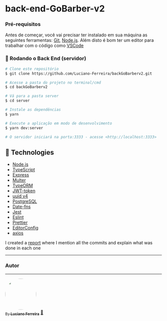 # back-end-GoBarber-v2

### Pré-requisitos

Antes de começar, você vai precisar ter instalado em sua máquina as seguintes ferramentas:
[Git](https://git-scm.com), [Node.js](https://nodejs.org/en/). 
Além disto é bom ter um editor para trabalhar com o código como [VSCode](https://code.visualstudio.com/)

### 🎲 Rodando o Back End (servidor)

```bash
# Clone este repositório
$ git clone https://github.com/Luciano-Ferreira/backGoBarberv2.git

# Acesse a pasta do projeto no terminal/cmd
$ cd backGoBarberv2

# Vá para a pasta server
$ cd server

# Instale as dependências
$ yarn

# Execute a aplicação em modo de desenvolvimento
$ yarn dev:server

# O servidor iniciará na porta:3333 - acesse <http://localhost:3333>
```



## 🚀 Technologies

- [Node.js](https://nodejs.org/en/)
- [TypeScript](https://www.typescriptlang.org/)
- [Express](https://expressjs.com/pt-br/)
- [Multer](https://github.com/expressjs/multer)
- [TypeORM](https://typeorm.io/#/)
- [JWT-token](https://jwt.io/)
- [uuid v4](https://github.com/thenativeweb/uuidv4/)
- [PostgreSQL](https://www.postgresql.org/)
- [Date-fns](https://date-fns.org/)
- [Jest](https://jestjs.io/)
- [Eslint](https://eslint.org/)
- [Prettier](https://prettier.io/)
- [EditorConfig](https://editorconfig.org/)
- [axios](https://github.com/axios/axios)

I created a <a href="https://www.notion.so/Back-end-Gobarberv2-1214568a8b064613bc59cdc259876d8b" target="_blank">report</a> where I mention all the commits and explain what was done in each one

---
### Autor
---

<a href="https://github.com/Luciano-Ferreira">
 <img style="border-radius: 50%;" src="https://avatars2.githubusercontent.com/u/46464433?s=460&u=ab72001584ad39e758f5cc92ce25dad33085a20a&v=4" width="100px" alt=""/>
  
 <br />
 <sub>By <b>Luciano Ferreira</b></sub></a> <a href="https://github.com/Luciano-Ferreira" title="Luciano">🚀</a>

